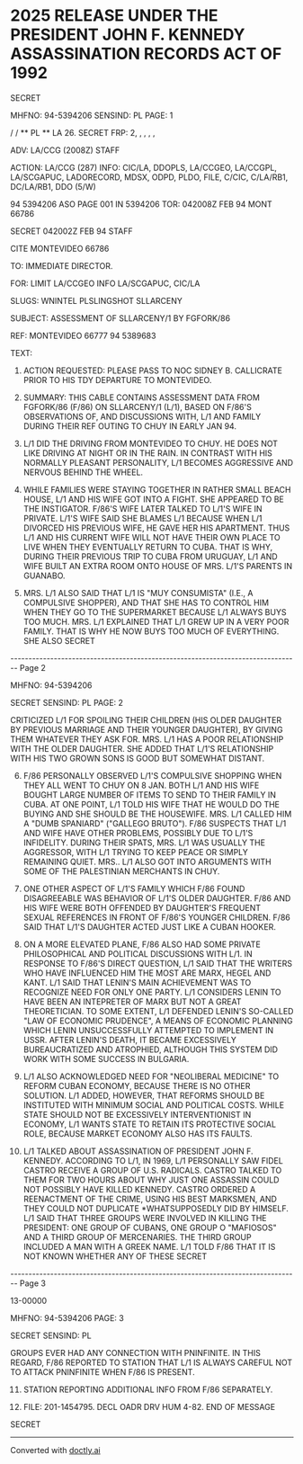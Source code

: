 # 2025 RELEASE UNDER THE PRESIDENT JOHN F. KENNEDY ASSASSINATION RECORDS ACT OF 1992

SECRET

MHFNO: 94-5394206 SENSIND: PL PAGE: 1

/ / ** PL ** LA 26. SECRET FRP: 2, , , , ,

ADV: LA/CCG (2008Z) STAFF

ACTION: LA/CCG (287) INFO: CIC/LA, DDOPLS, LA/CCGEO, LA/CCGPL, LA/SCGAPUC,
LADORECORD, MDSX, ODPD, PLDO, FILE, C/CIC, C/LA/RB1, DC/LA/RB1, DDO (5/W)

94 5394206 ASO PAGE 001 IN 5394206
TOR: 042008Z FEB 94 MONT 66786

SECRET 042002Z FEB 94 STAFF

CITE MONTEVIDEO 66786

TO: IMMEDIATE DIRECTOR.

FOR: LIMIT LA/CCGEO INFO LA/SCGAPUC, CIC/LA

SLUGS: WNINTEL PLSLINGSHOT SLLARCENY

SUBJECT: ASSESSMENT OF SLLARCENY/1 BY FGFORK/86

REF: MONTEVIDEO 66777 94 5389683

TEXT:

1. ACTION REQUESTED: PLEASE PASS TO NOC SIDNEY B. CALLICRATE PRIOR TO HIS TDY DEPARTURE TO MONTEVIDEO.

2. SUMMARY: THIS CABLE CONTAINS ASSESSMENT DATA FROM FGFORK/86 (F/86) ON SLLARCENY/1 (L/1), BASED ON F/86'S OBSERVATIONS OF, AND DISCUSSIONS WITH, L/1 AND FAMILY DURING THEIR REF OUTING TO CHUY IN EARLY JAN 94.

3. L/1 DID THE DRIVING FROM MONTEVIDEO TO CHUY. HE DOES NOT LIKE DRIVING AT NIGHT OR IN THE RAIN. IN CONTRAST WITH HIS NORMALLY PLEASANT PERSONALITY, L/1 BECOMES AGGRESSIVE AND NERVOUS BEHIND THE WHEEL.

4. WHILE FAMILIES WERE STAYING TOGETHER IN RATHER SMALL BEACH HOUSE, L/1 AND HIS WIFE GOT INTO A FIGHT. SHE APPEARED TO BE THE INSTIGATOR. F/86'S WIFE LATER TALKED TO L/1'S WIFE IN PRIVATE. L/1'S WIFE SAID SHE BLAMES L/1 BECAUSE WHEN L/1 DIVORCED HIS PREVIOUS WIFE, HE GAVE HER HIS APARTMENT. THUS L/1 AND HIS CURRENT WIFE WILL NOT HAVE THEIR OWN PLACE TO LIVE WHEN THEY EVENTUALLY RETURN TO CUBA. THAT IS WHY, DURING THEIR PREVIOUS TRIP TO CUBA FROM URUGUAY, L/1 AND WIFE BUILT AN EXTRA ROOM ONTO HOUSE OF MRS. L/1'S PARENTS IN GUANABO.

5. MRS. L/1 ALSO SAID THAT L/1 IS "MUY CONSUMISTA" (I.E., A COMPULSIVE SHOPPER), AND THAT SHE HAS TO CONTROL HIM WHEN THEY GO TO THE SUPERMARKET BECAUSE L/1 ALWAYS BUYS TOO MUCH. MRS. L/1 EXPLAINED THAT L/1 GREW UP IN A VERY POOR FAMILY. THAT IS WHY HE NOW BUYS TOO MUCH OF EVERYTHING. SHE ALSO SECRET


-------------------------------------------------------------------------------- Page 2

MHFNO: 94-5394206

SECRET
SENSIND: PL PAGE: 2

CRITICIZED L/1 FOR SPOILING THEIR CHILDREN (HIS OLDER DAUGHTER
BY PREVIOUS MARRIAGE AND THEIR YOUNGER DAUGHTER), BY GIVING
THEM WHATEVER THEY ASK FOR. MRS. L/1 HAS A POOR RELATIONSHIP
WITH THE OLDER DAUGHTER. SHE ADDED THAT L/1'S RELATIONSHIP
WITH HIS TWO GROWN SONS IS GOOD BUT SOMEWHAT DISTANT.

6. F/86 PERSONALLY OBSERVED L/1'S COMPULSIVE SHOPPING WHEN
   THEY ALL WENT TO CHUY ON 8 JAN. BOTH L/1 AND HIS WIFE BOUGHT
   LARGE NUMBER OF ITEMS TO SEND TO THEIR FAMILY IN CUBA. AT ONE
   POINT, L/1 TOLD HIS WIFE THAT HE WOULD DO THE BUYING AND SHE
   SHOULD BE THE HOUSEWIFE. MRS. L/1 CALLED HIM A "DUMB SPANIARD"
   ("GALLEGO BRUTO"). F/86 SUSPECTS THAT L/1 AND WIFE HAVE OTHER
   PROBLEMS, POSSIBLY DUE TO L/1'S INFIDELITY. DURING THEIR
   SPATS, MRS. L/1 WAS USUALLY THE AGGRESSOR, WITH L/1 TRYING TO
   KEEP PEACE OR SIMPLY REMAINING QUIET. MRS.. L/1 ALSO GOT INTO
   ARGUMENTS WITH SOME OF THE PALESTINIAN MERCHANTS IN CHUY.

7. ONE OTHER ASPECT OF L/1'S FAMILY WHICH F/86 FOUND
   DISAGREEABLE WAS BEHAVIOR OF L/1'S OLDER DAUGHTER. F/86 AND
   HIS WIFE WERE BOTH OFFENDED BY DAUGHTER'S FREQUENT SEXUAL
   REFERENCES IN FRONT OF F/86'S YOUNGER CHILDREN. F/86 SAID THAT
   L/1'S DAUGHTER ACTED JUST LIKE A CUBAN HOOKER.

8. ON A MORE ELEVATED PLANE, F/86 ALSO HAD SOME PRIVATE
   PHILOSOPHICAL AND POLITICAL DISCUSSIONS WITH L/1. IN RESPONSE
   TO F/86'S DIRECT QUESTION, L/1 SAID THAT THE WRITERS WHO HAVE
   INFLUENCED HIM THE MOST ARE MARX, HEGEL AND KANT. L/1 SAID
   THAT LENIN'S MAIN ACHIEVEMENT WAS TO RECOGNIZE NEED FOR ONLY
   ONE PARTY. L/1 CONSIDERS LENIN TO HAVE BEEN AN INTEPRETER OF
   MARX BUT NOT A GREAT THEORETICIAN. TO SOME EXTENT, L/1
   DEFENDED LENIN'S SO-CALLED "LAW OF ECONOMIC PRUDENCE", A MEANS
   OF ECONOMIC PLANNING WHICH LENIN UNSUCCESSFULLY ATTEMPTED TO
   IMPLEMENT IN USSR. AFTER LENIN'S DEATH, IT BECAME EXCESSIVELY
   BUREAUCRATIZED AND ATROPHIED, ALTHOUGH THIS SYSTEM DID WORK
   WITH SOME SUCCESS IN BULGARIA.

9. L/1 ALSO ACKNOWLEDGED NEED FOR "NEOLIBERAL MEDICINE" TO
   REFORM CUBAN ECONOMY, BECAUSE THERE IS NO OTHER SOLUTION. L/1
   ADDED, HOWEVER, THAT REFORMS SHOULD BE INSTITUTED WITH MINIMUM
   SOCIAL AND POLITICAL COSTS. WHILE STATE SHOULD NOT BE
   EXCESSIVELY INTERVENTIONIST IN ECONOMY, L/1 WANTS STATE TO
   RETAIN ITS PROTECTIVE SOCIAL ROLE, BECAUSE MARKET ECONOMY ALSO
   HAS ITS FAULTS.

10. L/1 TALKED ABOUT ASSASSINATION OF PRESIDENT JOHN F.
    KENNEDY. ACCORDING TO L/1, IN 1969, L/1 PERSONALLY SAW FIDEL
    CASTRO RECEIVE A GROUP OF U.S. RADICALS. CASTRO TALKED TO THEM
    FOR TWO HOURS ABOUT WHY JUST ONE ASSASSIN COULD NOT POSSIBLY
    HAVE KILLED KENNEDY. CASTRO ORDERED A REENACTMENT OF THE
    CRIME, USING HIS BEST MARKSMEN, AND THEY COULD NOT DUPLICATE
    *WHAT<LEE HARVEY OSWALD>SUPPOSEDLY DID BY HIMSELF. L/1 SAID
    THAT THREE GROUPS WERE INVOLVED IN KILLING THE PRESIDENT: ONE
    GROUP OF CUBANS, ONE GROUP O "MAFIOSOS" AND A THIRD GROUP OF
    MERCENARIES. THE THIRD GROUP INCLUDED A MAN WITH A GREEK
    NAME. L/1 TOLD F/86 THAT IT IS NOT KNOWN WHETHER ANY OF THESE
    SECRET


-------------------------------------------------------------------------------- Page 3

13-00000

MHFNO: 94-5394206                                          PAGE: 3

SECRET
SENSIND: PL

GROUPS EVER HAD ANY CONNECTION WITH PNINFINITE. IN THIS REGARD, F/86 REPORTED TO STATION THAT L/1 IS ALWAYS CAREFUL NOT TO ATTACK PNINFINITE WHEN F/86 IS PRESENT.

11. STATION REPORTING ADDITIONAL INFO FROM F/86 SEPARATELY.

12. FILE: 201-1454795. DECL OADR DRV HUM 4-82.
    END OF MESSAGE

SECRET


---
Converted with [doctly.ai](https://doctly.ai)